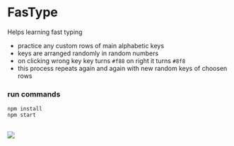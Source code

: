 # FasType
Helps learning fast typing
- practice any custom rows of main alphabetic keys
- keys are arranged randomly in random numbers
- on clicking wrong key key turns `#f88` on right it turns `#8f8`
- this process repeats again and again with new random keys of choosen rows 

### run commands
```
npm install
npm start
```
##
<image src="static/images/ss.png">